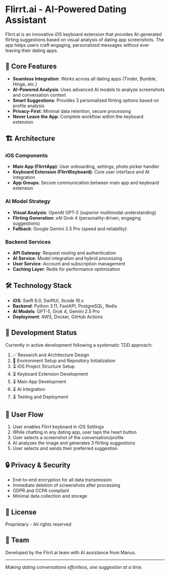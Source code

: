# Flirrt.ai - AI-Powered Dating Assistant

Flirrt.ai is an innovative iOS keyboard extension that provides AI-generated flirting suggestions based on visual analysis of dating app screenshots. The app helps users craft engaging, personalized messages without ever leaving their dating apps.

## 🎯 Core Features

- **Seamless Integration**: Works across all dating apps (Tinder, Bumble, Hinge, etc.)
- **AI-Powered Analysis**: Uses advanced AI models to analyze screenshots and conversation context
- **Smart Suggestions**: Provides 3 personalized flirting options based on profile analysis
- **Privacy-First**: Minimal data retention, secure processing
- **Never Leave the App**: Complete workflow within the keyboard extension

## 🏗️ Architecture

### iOS Components
- **Main App (FlirrtApp)**: User onboarding, settings, photo picker handler
- **Keyboard Extension (FlirrtKeyboard)**: Core user interface and AI integration
- **App Groups**: Secure communication between main app and keyboard extension

### AI Model Strategy
- **Visual Analysis**: OpenAI GPT-5 (superior multimodal understanding)
- **Flirting Generation**: xAI Grok 4 (personality-driven, engaging suggestions)
- **Fallback**: Google Gemini 2.5 Pro (speed and reliability)

### Backend Services
- **API Gateway**: Request routing and authentication
- **AI Service**: Model integration and hybrid processing
- **User Service**: Account and subscription management
- **Caching Layer**: Redis for performance optimization

## 🛠️ Technology Stack

- **iOS**: Swift 6.0, SwiftUI, Xcode 16.x
- **Backend**: Python 3.11, FastAPI, PostgreSQL, Redis
- **AI Models**: GPT-5, Grok 4, Gemini 2.5 Pro
- **Deployment**: AWS, Docker, GitHub Actions

## 🚀 Development Status

Currently in active development following a systematic TDD approach:

1. ✅ Research and Architecture Design
2. 🔄 Environment Setup and Repository Initialization
3. ⏳ iOS Project Structure Setup
4. ⏳ Keyboard Extension Development
5. ⏳ Main App Development
6. ⏳ AI Integration
7. ⏳ Testing and Deployment

## 📱 User Flow

1. User enables Flirrt keyboard in iOS Settings
2. While chatting in any dating app, user taps the heart button
3. User selects a screenshot of the conversation/profile
4. AI analyzes the image and generates 3 flirting suggestions
5. User selects and sends their preferred suggestion

## 🔒 Privacy & Security

- End-to-end encryption for all data transmission
- Immediate deletion of screenshots after processing
- GDPR and CCPA compliant
- Minimal data collection and storage

## 📄 License

Proprietary - All rights reserved

## 👥 Team

Developed by the Flirrt.ai team with AI assistance from Manus.

---

*Making dating conversations effortless, one suggestion at a time.*

